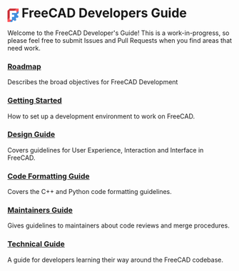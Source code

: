 # <img src="images/FreeCAD-symbol.svg" width="5%" style="margin-bottom:-2%" /> FreeCAD Developers Guide

Welcome to the FreeCAD Developer's Guide! This is a work-in-progress, so please feel free to submit Issues and Pull Requests when you find areas that need work.

### [Roadmap](./roadmap/index.md)
Describes the broad objectives for FreeCAD Development

### [Getting Started](./gettingstarted/index.md)
How to set up a development environment to work on FreeCAD.

### [Design Guide](./designguide/index.md)
Covers guidelines for User Experience, Interaction and Interface in FreeCAD.

### [Code Formatting Guide](./codeformatting/index.md)
Covers the C++ and Python code formatting guidelines.

### [Maintainers Guide](./maintainersguide/index.md)
Gives guidelines to maintainers about code reviews and merge procedures.

### [Technical Guide](./technical/index.md)
A guide for developers learning their way around the FreeCAD codebase.
